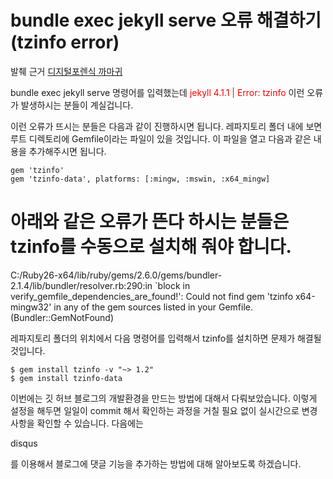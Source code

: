 # bundle exec jekyll serve 오류 해결하기(tzinfo error)
발췌 근거 
[디지털포렌식 까마귀](https://present4n6.tistory.com/7)

bundle exec jekyll serve 명령어를 입력했는데
<span style="color:red">jekyll 4.1.1 | Error: tzinfo</span> 이런 오류가 발생하시는 분들이 계실겁니다.

이런 오류가 뜨시는 분들은 다음과 같이 진행하시면 됩니다.
레파지토리 폴더 내에 보면 루트 디렉토리에 Gemfile이라는 파일이 있을 것입니다.
이 파일을 열고 다음과 같은 내용을 추가해주시면 됩니다.
```gem 
gem 'tzinfo'
gem 'tzinfo-data', platforms: [:mingw, :mswin, :x64_mingw]

```


# 아래와 같은 오류가 뜬다 하시는 분들은 tzinfo를 수동으로 설치해 줘야 합니다.
C:/Ruby26-x64/lib/ruby/gems/2.6.0/gems/bundler-2.1.4/lib/bundler/resolver.rb:290:in `block in verify_gemfile_dependencies_are_found!': Could not find gem 'tzinfo x64-mingw32' in any of the gem sources listed in your Gemfile. (Bundler::GemNotFound)

레파지토리 폴더의 위치에서 다음 명령어를 입력해서 tzinfo를 설치하면 문제가 해결될 것입니다.
```gem install
$ gem install tzinfo -v "~> 1.2"
$ gem install tzinfo-data
```

이번에는 깃 허브 블로그의 개발환경을 만드는 방법에 대해서 다뤄보았습니다. 이렇게 설정을 해두면 일일이 commit 해서 확인하는 과정을 거칠 필요 없이 실시간으로 변경 사항을 확인할 수 있습니다.
다음에는

disqus

를 이용해서 블로그에 댓글 기능을 추가하는 방법에 대해 알아보도록 하겠습니다.

